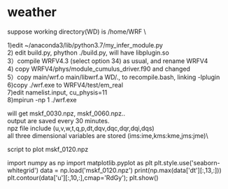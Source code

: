 # weather
suppose working directory(WD) is /home/WRF \



1)edit ~/anaconda3/lib/python3.7/my_infer_module.py \
2) edit build.py, phython ./build.py, will have libplugin.so \
3）compile WRFV4.3 (select option 34) as usual, and rename WRFV4\
4) copy WRFV4/phys/module_cumulus_driver.f90 and changed\
5）copy main/wrf.o main/libwrf.a WD/.,  to recompile.bash, linking -lplugin \
6)copy ./wrf.exe to WRFV4/test/em_real\
7)edit namelist.input, cu_physis=11\
8)mpirun -np 1 ./wrf.exe 

will get mskf_0030.npz, mskf_0060.npz..\
output are saved every 30 minutes.\
npz file include (u,v,w,t,q,p,dt,dqv,dqc,dqr,dqi,dqs)\
all three dimensional variables are stored (ims:ime,kms:kme,jms:jme)\



script to plot mskf_0120.npz

import numpy as np
import matplotlib.pyplot as plt
plt.style.use('seaborn-whitegrid')
data = np.load('mskf_0120.npz')
print(np.max(data['dt'][:,13,:]))
plt.contour(data['u'][:,10,:],cmap='RdGy');
plt.show() 
